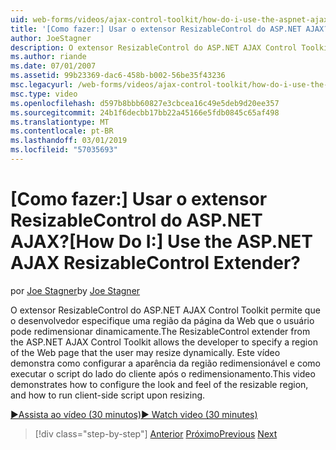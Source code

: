 ```yaml
---
uid: web-forms/videos/ajax-control-toolkit/how-do-i-use-the-aspnet-ajax-resizablecontrol-extender
title: '[Como fazer:] Usar o extensor ResizableControl do ASP.NET AJAX? | Microsoft Docs'
author: JoeStagner
description: O extensor ResizableControl do ASP.NET AJAX Control Toolkit permite que o desenvolvedor especifique uma região da página da Web que o usuário pode redimensionar dinâmico...
ms.author: riande
ms.date: 07/01/2007
ms.assetid: 99b23369-dac6-458b-b002-56be35f43236
msc.legacyurl: /web-forms/videos/ajax-control-toolkit/how-do-i-use-the-aspnet-ajax-resizablecontrol-extender
msc.type: video
ms.openlocfilehash: d597b8bbb60827e3cbcea16c49e5deb9d20ee357
ms.sourcegitcommit: 24b1f6decbb17bb22a45166e5fdb0845c65af498
ms.translationtype: MT
ms.contentlocale: pt-BR
ms.lasthandoff: 03/01/2019
ms.locfileid: "57035693"
---
```

<a name="how-do-i-use-the-aspnet-ajax-resizablecontrol-extender"></a><span data-ttu-id="0f143-104">[Como fazer:] Usar o extensor ResizableControl do ASP.NET AJAX?</span><span class="sxs-lookup"><span data-stu-id="0f143-104">[How Do I:] Use the ASP.NET AJAX ResizableControl Extender?</span></span>
====================
<span data-ttu-id="0f143-105">por [Joe Stagner](https://github.com/JoeStagner)</span><span class="sxs-lookup"><span data-stu-id="0f143-105">by [Joe Stagner](https://github.com/JoeStagner)</span></span>

<span data-ttu-id="0f143-106">O extensor ResizableControl do ASP.NET AJAX Control Toolkit permite que o desenvolvedor especifique uma região da página da Web que o usuário pode redimensionar dinamicamente.</span><span class="sxs-lookup"><span data-stu-id="0f143-106">The ResizableControl extender from the ASP.NET AJAX Control Toolkit allows the developer to specify a region of the Web page that the user may resize dynamically.</span></span> <span data-ttu-id="0f143-107">Este vídeo demonstra como configurar a aparência da região redimensionável e como executar o script do lado do cliente após o redimensionamento.</span><span class="sxs-lookup"><span data-stu-id="0f143-107">This video demonstrates how to configure the look and feel of the resizable region, and how to run client-side script upon resizing.</span></span>

[<span data-ttu-id="0f143-108">&#9654;Assista ao vídeo (30 minutos)</span><span class="sxs-lookup"><span data-stu-id="0f143-108">&#9654; Watch video (30 minutes)</span></span>](https://channel9.msdn.com/Blogs/ASP-NET-Site-Videos/how-do-i-use-the-aspnet-ajax-resizablecontrol-extender)

> [!div class="step-by-step"]
> <span data-ttu-id="0f143-109">[Anterior](how-do-i-use-the-aspnet-ajax-validatorcallout-extender.md)
> [Próximo](how-do-i-use-the-aspnet-ajax-tabs-control.md)</span><span class="sxs-lookup"><span data-stu-id="0f143-109">[Previous](how-do-i-use-the-aspnet-ajax-validatorcallout-extender.md)
[Next](how-do-i-use-the-aspnet-ajax-tabs-control.md)</span></span>
